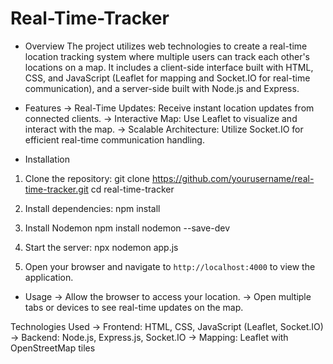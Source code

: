 # Real-Time-Tracker


- Overview
  The project utilizes web technologies to create a real-time location tracking system where multiple users can track each other's locations on a map. It includes a client-side           interface built with HTML, CSS, and JavaScript (Leaflet for mapping and Socket.IO for real-time communication), and a server-side built with Node.js and Express.

- Features
  ->  Real-Time Updates: Receive instant location updates from connected clients.
  ->  Interactive Map: Use Leaflet to visualize and interact with the map.
  ->  Scalable Architecture: Utilize Socket.IO for efficient real-time communication handling.

-  Installation
  1.  Clone the repository:
        git clone https://github.com/yourusername/real-time-tracker.git
        cd real-time-tracker

  2.  Install dependencies:
        npm install

  3.  Install Nodemon
        npm install nodemon --save-dev

  5.  Start the server:
        npx nodemon app.js
      
  6.  Open your browser and navigate to `http://localhost:4000` to view the application.


-  Usage
->  Allow the browser to access your location.
->  Open multiple tabs or devices to see real-time updates on the map.


Technologies Used
->  Frontend: HTML, CSS, JavaScript (Leaflet, Socket.IO)
->  Backend: Node.js, Express.js, Socket.IO
->  Mapping: Leaflet with OpenStreetMap tiles




     


    
